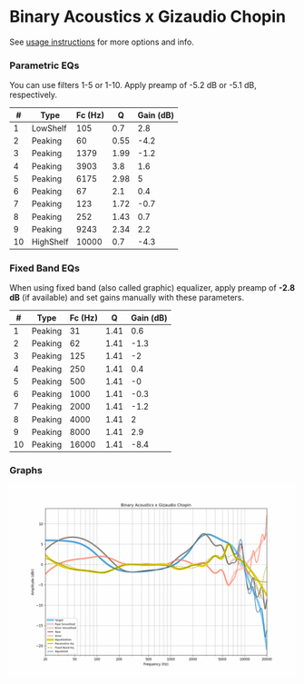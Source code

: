 # Binary Acoustics x Gizaudio Chopin
See [usage instructions](https://github.com/jaakkopasanen/AutoEq#usage) for more options and info.

### Parametric EQs
You can use filters 1-5 or 1-10. Apply preamp of -5.2 dB or -5.1 dB, respectively.

|   # | Type      |   Fc (Hz) |    Q |   Gain (dB) |
|-----|-----------|-----------|------|-------------|
|   1 | LowShelf  |       105 | 0.7  |         2.8 |
|   2 | Peaking   |        60 | 0.55 |        -4.2 |
|   3 | Peaking   |      1379 | 1.99 |        -1.2 |
|   4 | Peaking   |      3903 | 3.8  |         1.6 |
|   5 | Peaking   |      6175 | 2.98 |         5   |
|   6 | Peaking   |        67 | 2.1  |         0.4 |
|   7 | Peaking   |       123 | 1.72 |        -0.7 |
|   8 | Peaking   |       252 | 1.43 |         0.7 |
|   9 | Peaking   |      9243 | 2.34 |         2.2 |
|  10 | HighShelf |     10000 | 0.7  |        -4.3 |

### Fixed Band EQs
When using fixed band (also called graphic) equalizer, apply preamp of **-2.8 dB** (if available) and set gains manually with these parameters.

|   # | Type    |   Fc (Hz) |    Q |   Gain (dB) |
|-----|---------|-----------|------|-------------|
|   1 | Peaking |        31 | 1.41 |         0.6 |
|   2 | Peaking |        62 | 1.41 |        -1.3 |
|   3 | Peaking |       125 | 1.41 |        -2   |
|   4 | Peaking |       250 | 1.41 |         0.4 |
|   5 | Peaking |       500 | 1.41 |        -0   |
|   6 | Peaking |      1000 | 1.41 |        -0.3 |
|   7 | Peaking |      2000 | 1.41 |        -1.2 |
|   8 | Peaking |      4000 | 1.41 |         2   |
|   9 | Peaking |      8000 | 1.41 |         2.9 |
|  10 | Peaking |     16000 | 1.41 |        -8.4 |

### Graphs
![](./Binary%20Acoustics%20x%20Gizaudio%20Chopin.png)
